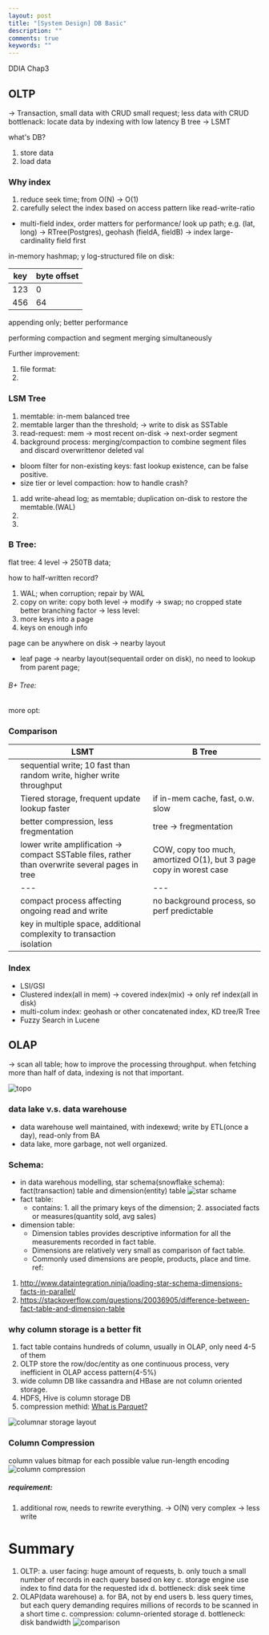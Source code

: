 ```yaml
---
layout: post
title: "[System Design] DB Basic"
description: ""
comments: true
keywords: ""
---
```


DDIA Chap3

## OLTP 
-> Transaction, small data with CRUD
 small request; less data with CRUD
 bottlenack: locate data by indexing with low latency
B tree -> LSMT


what's DB? 
1. store data
2. load data

### Why index
1. reduce seek time; from O(N) -> O(1)
2. carefully select the index based on access pattern
like read-write-ratio
- multi-field index, order matters for performance/ look up path; 
e.g. 
(lat, long) -> RTree(Postgres), geohash
(fieldA, fieldB) -> index large-cardinality field first


in-memory hashmap; y
log-structured file on disk:

| key |  byte offset | 
| ------| ------------ |
| 123 |  0 |
| 456 |  64| 



appending only; better performance

performing compaction and segment merging simultaneously

Further improvement:
1. file format: 
2.  



### LSM Tree
1. memtable: in-mem balanced tree
2. memtable larger than the threshold; -> write to disk as SSTable
3. read-request: mem -> most recent on-disk -> next-order segment
4. background process: merging/compaction to combine segment files and discard overwrittenor deleted val

- bloom filter for non-existing keys: fast lookup existence, can be false positive. 
- size tier or level compaction: 
how to handle crash? 
1. add write-ahead log; as memtable; duplication on-disk to restore the memtable.(WAL)
2. 
3. 

### B Tree:
flat tree: 4 level -> 250TB data; 


how to half-written record? 
1. WAL; when corruption; repair by WAL
2. copy on write:  copy both level -> modify -> swap; no cropped state
better branching factor -> less level:
1. more keys into a page
2. keys on enough info

page can be anywhere on disk -> nearby layout
- leaf  page -> nearby layout(sequentail order on disk), no need to lookup from parent page;



###### B+ Tree:
more opt: 


### Comparison

| | LSMT  | B Tree|
| --- | --- | --- |
| | sequential write; 10 fast than random write, higher write throughput | |
| | Tiered storage, frequent update lookup faster | if in-mem cache, fast, o.w. slow|
| | better compression, less fregmentation | tree -> fregmentation|
| | lower write amplification -> compact SSTable files, rather than overwrite several pages in tree | COW, copy too much, amortized O(1), but 3 page copy in worest case |
| | --- | --- | 
| | compact process affecting ongoing read and write | no background process, so perf predictable | 
|| key in multiple space, additional complexity to transaction isolation ||



### Index
- LSI/GSI
- Clustered index(all in mem) -> covered index(mix) -> only ref index(all in disk)
- multi-colum index: geohash or other concatenated index, KD tree/R Tree
- Fuzzy Search in Lucene


## OLAP 
-> scan all table; how to improve the processing throughput. when fetching more than half of data, indexing is not that important. 

![topo](../assets/images/ETL_datawarehouse.png)

### data lake v.s. data warehouse
- data warehouse well maintained, with indexewd; write by ETL(once a day), read-only from BA
- data lake, more garbage, not well organized.


### Schema:
- in data warehous modelling, star schema(snowflake schema): fact(transaction) table and dimension(entity) table
  ![star schame](../assets/images/star_schama.png)
- fact table: 
  - contains: 1. all the primary keys of the dimension; 2. associated facts or measures(quantity sold, avg sales)
- dimension table:
   - Dimension tables provides descriptive information for all the measurements recorded in fact table.
   - Dimensions are relatively very small as comparison of fact table.
   - Commonly used dimensions are people, products, place and time.
ref: 
1. http://www.dataintegration.ninja/loading-star-schema-dimensions-facts-in-parallel/
2. https://stackoverflow.com/questions/20036905/difference-between-fact-table-and-dimension-table

### why column storage is a better fit
1. fact table contains hundreds of column, usually in OLAP, only need 4-5 of them
2. OLTP store the row/doc/entity as one continuous process, very inefficient in OLAP access pattern(4-5%)
3. wide column DB like cassandra and HBase are not column oriented storage.
4. HDFS, Hive is column storage DB
5. compression methid: [What is Parquet?](https://databricks.com/glossary/what-is-parquet)

![columnar storage layout](../assets/images/columnar_layout.png)

### Column Compression
column values
bitmap for each possible value
run-length encoding
![column compression](../assets/images/column_compression.png)
##### requirement:
1. additional row, needs to rewrite everything. -> O(N) very complex -> less write


# Summary
1. OLTP:
   a. user facing: huge amount of requests,
   b. only touch a small number of records in each query based on key
   c. storage engine use index to find data for the requested idx
   d. bottleneck: disk seek time
2. OLAP(data warehouse)
   a. for BA, not by end users
   b. less query times, but each query demanding requires millions of records to be scanned in a short time
   c. compression: column-oriented storage
   d. bottleneck: disk bandwidth
![comparison](../assets/images/OLTP_OLAP.png)


